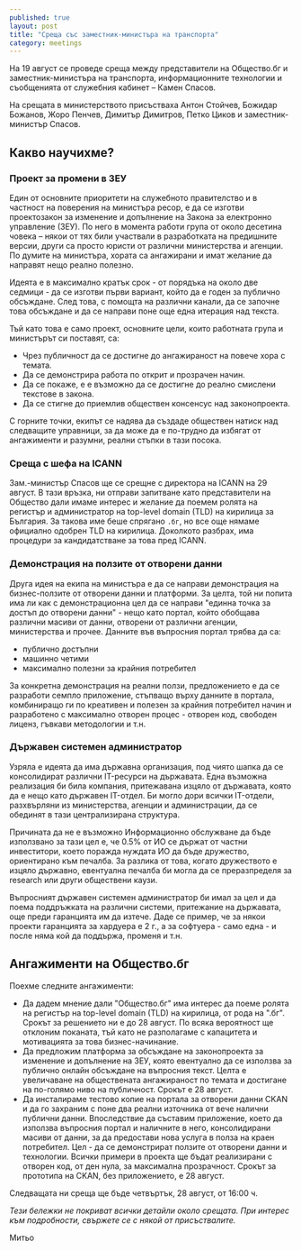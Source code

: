 ```yaml
---
published: true
layout: post
title: "Среща със заместник-министъра на транспорта"
category: meetings
---
```


На 19 август се проведе среща между представители на Общество.бг и заместник-министъра на транспорта, информационните технологии и съобщенията от служебния кабинет – Камен Спасов.

На срещата в министерството присъстваха Антон Стойчев, Божидар Божанов, Жоро Пенчев, Димитър Димитров, Петко Циков и заместник-министър Спасов.

## Какво научихме?

### Проект за промени в ЗЕУ

Един от основните приоритети на служебното правителство и в частност на поверения на министъра ресор, е да се изготви проектозакон за изменение и допълнение на Закона за електронно управление (ЗЕУ). По него в момента работи група от около десетина човека – някои от тях били участвали в разработката на предишните версии, други са просто юристи от различни министерства и агенции. По думите на министъра, хората са ангажирани и имат желание да направят нещо реално полезно.

Идеята е в максимално кратък срок - от порядъка на около две седмици - да се изготви първи вариант, който да е годен за публично обсъждане. След това, с помощта на различни канали, да се започне това обсъждане и да се направи поне още една итерация над текста.

Тъй като това е само проект, основните цели, които работната група и министърът си поставят, са:

- Чрез публичност да се достигне до ангажираност на повече хора с темата.
- Да се демонстрира работа по открит и прозрачен начин.
- Да се покаже, е е възможно да се достигне до реално смислени текстове в закона.
- Да се стигне до приемлив обществен консенсус над законопроекта.

С горните точки, екипът се надява да създаде обществен натиск над следващите управници, за да може да е по-трудно да избягат от ангажименти и разумни, реални стъпки в тази посока.

### Среща с шефа на ICANN

Зам.-министър Спасов ще се срещне с директора на ICANN на 29 август. В тази връзка, ни отправи запитване като представители на Общество дали имаме интерес и желание да поемем ролята на регистър и администратор на top-level domain (TLD) на кирилица за България. За такова име беше спрягано `.бг`, но все още нямаме официално одобрен TLD на кирилица. Доколкото разбрах, има процедури за кандидатстване за това пред ICANN.

### Демонстрация на ползите от отворени данни

Друга идея на екипа на министъра е да се направи демонстрация на бизнес-ползите от отворени данни и платформи. За целта, той ни попита има ли как с демонстрационна цел да се направи "единна точка за достъп до отворени данни" - нещо като портал, който обобщава различни масиви от данни, отворени от различни агенции, министерства и прочее. Данните във въпросния портал трябва да са:

- публично достъпни
- машинно четими
- максимално полезни за крайния потребител

За конкретна демонстрация на реални ползи, предложението е да се разработи семпло приложение, стъпващо върху данните в портала, комбиниращо ги по креативен и полезен за крайния потребител начин и разработено с максимално отворен процес - отворен код, свободен лиценз, гъвкави методологии и т.н.

### Държавен системен администратор

Узряла е идеята да има държавна организация, под чиято шапка да се консолидират различни IT-ресурси на държавата. Една възможна реализация би била компания, притежавана изцяло от държавата, която да е нещо като държавен IT-отдел. Би могло дори всички IT-отдели, разхвърляни из министерства, агенции и администрации, да се обединят в тази централизирана структура.

Причината да не е възможно Информационно обслужване да бъде използвано за тази цел е, че 0.5% от ИО се държат от частни инвеститори, което поражда нуждата ИО да бъде дружество, ориентирано към печалба. За разлика от това, когато дружеството е изцяло държавно, евентуална печалба би могла да се преразпределя за research или други обществени каузи.

Въпросният държавен системен администратор би имал за цел и да поема поддръжката на различни системи, притежание на държавата, още преди гаранцията им да изтече. Даде се пример, че за някои проекти гаранцията за хардуера е 2 г., а за софтуера - само една - и после няма кой да поддържа, променя и т.н.

## Ангажименти на Общество.бг

Поехме следните ангажименти:

- Да дадем мнение дали "Общество.бг" има интерес да поеме ролята на регистър на top-level domain (TLD) на кирилица, от рода на ".бг". Срокът за решението ни е до 28 август. По всяка вероятност ще отклоним поканата, тъй като не разполагаме с капацитета и мотивацията за това бизнес-начинание.
- Да предложим платформа за обсъждане на законопроекта за изменение и допълнение на ЗЕУ, която евентуално да се използва за публично онлайн обсъждане на въпросния текст. Целта е увеличаване на обществената ангажираност по темата и достигане на по-голямо ниво на публичност. Срокът е 28 август.
- Да инсталираме тестово копие на портала за отворени данни CKAN и да го захраним с поне два реални източника от вече налични публични данни. Впоследствие да съставим приложение, което да използва въпросния портал и наличните в него, консолидирани масиви от данни, за да предостави нова услуга в полза на краен потребител. Цел - да се демонстрират ползите от отворени данни и технологии. Всички примери в проекта ще бъдат реализирани с отворен код, от ден нула, за максимална прозрачност. Срокът за прототипа на CKAN, без приложението, е 28 август.

Следващата ни среща ще бъде четвъртък, 28 август, от 16:00 ч.

_Тези бележки не покриват всички детайли около срещата. При интерес към подробности, свържете се с някой от присъствалите._

Митьо
